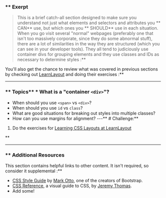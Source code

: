 ### ** Exerpt
>This is a brief catch-all section designed to make sure you understand not just what elements and selectors and attributes you ** CAN**  use, but which ones you ** SHOULD**  use in each situation.  When you go visit several "normal" webpages (preferably one that isn't too massively corporate, since they do some abnormal stuff), there are a lot of similarities in the way they are structured (which you can see in your developer tools).  They all tend to judiciously use container divs for grouping elements and they use classes and IDs as necessary to determine styles :**

You'll also get the chance to review what was covered in previous sections by checking out [LearnLayout](http://www.learnlayout.com) and doing their exercises :**



---


### ** Topics** * What is a "container `<div>`"?
* When should you use `<span>` vs `<div>`?
* When should you use `id` vs `class`?
* What are good situations for breaking out styles into multiple classes?
* How can you use margins for alignment?
---** # Challenge:** <div class="lesson-content__panel" markdown="1">
1. Do the exercises for [Learning CSS Layouts at LearnLayout](http://learnlayout.com/)
</div>** 

---


### ** Additional Resources
This section contains helpful links to other content. It isn't required, so consider it supplemental :**



* [CSS Style Guide](http://codeguide.co/#css) by [Mark Otto](https://github.com/mdo), one of the creators of Bootstrap.
* [CSS Reference](http://cssreference.io/), a visual guide to CSS, by [Jeremy Thomas](https://github.com/jgthms).
* Add some!
